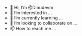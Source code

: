 - 👋 Hi, I’m @Dinudevm
- 👀 I’m interested in ...
- 🌱 I’m currently learning ...
- 💞️ I’m looking to collaborate on ...
- 📫 How to reach me ...

<!---
Dinudevm/Dinudevm is a ✨ special ✨ repository because its `README.md` (this file) appears on your GitHub profile.
You can click the Preview link to take a look at your changes.
--->

